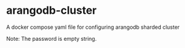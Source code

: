 # arangodb-cluster

A docker compose yaml file for configuring arangodb sharded cluster

Note: The password is empty string.
